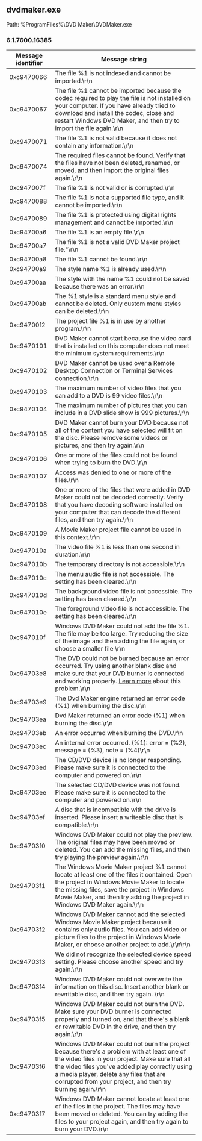 ## dvdmaker.exe

Path: %ProgramFiles%\DVD Maker\DVDMaker.exe

### 6.1.7600.16385

Message identifier | Message string
--- | ---
0xc9470066 | The file %1 is not indexed and cannot be imported.\r\n
0xc9470067 | The file %1 cannot be imported because the codec required to play the file is not installed on your computer. If you have already tried to download and install the codec, close and restart Windows DVD Maker, and then try to import the file again.\r\n
0xc9470071 | The file %1 is not valid because it does not contain any information.\r\n
0xc9470074 | The required files cannot be found. Verify that the files have not been deleted, renamed, or moved, and then import the original files again.\r\n
0xc947007f | The file %1 is not valid or is corrupted.\r\n
0xc9470088 | The file %1 is not a supported file type, and it cannot be imported.\r\n
0xc9470089 | The file %1 is protected using digital rights management and cannot be imported.\r\n
0xc94700a6 | The file %1 is an empty file.\r\n
0xc94700a7 | The file %1 is not a valid DVD Maker project file."\r\n
0xc94700a8 | The file %1 cannot be found.\r\n
0xc94700a9 | The style name %1 is already used.\r\n
0xc94700aa | The style with the name %1 could not be saved because there was an error.\r\n
0xc94700ab | The %1 style is a standard menu style and cannot be deleted. Only custom menu styles can be deleted.\r\n
0xc94700f2 | The project file %1 is in use by another program.\r\n
0xc9470101 | DVD Maker cannot start because the video card that is installed on this computer does not meet the minimum system requirements.\r\n
0xc9470102 | DVD Maker cannot be used over a Remote Desktop Connection or Terminal Services connection.\r\n
0xc9470103 | The maximum number of video files that you can add to a DVD is 99 video files.\r\n
0xc9470104 | The maximum number of pictures that you can include in a DVD slide show is 999 pictures.\r\n
0xc9470105 | DVD Maker cannot burn your DVD because not all of the content you have selected will fit on the disc. Please remove some videos or pictures, and then try again.\r\n
0xc9470106 | One or more of the files could not be found when trying to burn the DVD.\r\n
0xc9470107 | Access was denied to one or more of the files.\r\n
0xc9470108 | One or more of the files that were added in DVD Maker could not be decoded correctly. Verify that you have decoding software installed on your computer that can decode the different files, and then try again.\r\n
0xc9470109 | A Movie Maker project file cannot be used in this context.\r\n
0xc947010a | The video file %1 is less than one second in duration.\r\n
0xc947010b | The temporary directory is not accessible.\r\n
0xc947010c | The menu audio file is not accessible. The setting has been cleared.\r\n
0xc947010d | The background video file is not accessible. The setting has been cleared.\r\n
0xc947010e | The foreground video file is not accessible.  The setting has been cleared.\r\n
0xc947010f | Windows DVD Maker could not add the file %1. The file may be too large. Try reducing the size of the image and then adding the file again, or choose a smaller file \r\n
0xc94703e8 | The DVD could not be burned because an error occurred. Try using another blank disc and make sure that your DVD burner is connected and working properly. <a href="63457">Learn more</a> about this problem.\r\n
0xc94703e9 | The Dvd Maker engine returned an error code (%1) when burning the disc.\r\n
0xc94703ea | Dvd Maker returned an error code (%1) when burning the disc.\r\n
0xc94703eb | An error occurred when burning the DVD.\r\n
0xc94703ec | An internal error occurred. (%1): error = (%2), message = (%3), note = (%4)\r\n
0xc94703ed | The CD/DVD device is no longer responding. Please make sure it is connected to the computer and powered on.\r\n
0xc94703ee | The selected CD/DVD device was not found. Please make sure it is connected to the computer and powered on.\r\n
0xc94703ef | A disc that is incompatible with the drive is inserted. Please insert a writeable disc that is compatible.\r\n
0xc94703f0 | Windows DVD Maker could not play the preview. The original files may have been moved or deleted. You can add the missing files, and then try playing the preview again.\r\n
0xc94703f1 | The Windows Movie Maker project %1 cannot locate at least one of the files it contained. Open the project in Windows Movie Maker to locate the missing files, save the project in Windows Movie Maker, and then try adding the project in Windows DVD Maker again.\r\n
0xc94703f2 | Windows DVD Maker cannot add the selected Windows Movie Maker project because it contains only audio files. You can add video or picture files to the project in Windows Movie Maker, or choose another project to add.\r\n\r\n
0xc94703f3 | We did not recognize the selected device speed setting. Please choose another speed and try again.\r\n
0xc94703f4 | Windows DVD Maker could not overwrite the information on this disc. Insert another blank or rewritable disc, and then try again. \r\n
0xc94703f5 | Windows DVD Maker could not burn the DVD. Make sure your DVD burner is connected properly and turned on, and that there's a blank or rewritable DVD in the drive, and then try again.\r\n
0xc94703f6 | Windows DVD Maker could not burn the project because there's a problem with at least one of the video files in your project. Make sure that all the video files you've added play correctly using a media player, delete any files that are corrupted from your project, and then try burning again.\r\n
0xc94703f7 | Windows DVD Maker cannot locate at least one of the files in the project. The files may have been moved or deleted. You can try adding the files to your project again, and then try again to burn your DVD.\r\n

